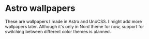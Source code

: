 # Astro wallpapers

These are wallpapers I made in Astro and UnoCSS. I might add more wallpapers later. Although it's only in Nord theme for now, support for switching between different color themes is planned.